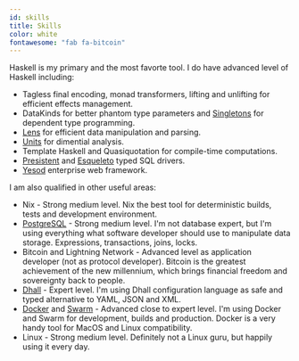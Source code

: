 ```yaml
---
id: skills
title: Skills
color: white
fontawesome: "fab fa-bitcoin"
---
```


<p class="padding-left">Haskell is my primary and the most favorte tool. I do have advanced level of Haskell including:</p>

- Tagless final encoding, monad transformers, lifting and unlifting for efficient effects management.
- DataKinds for better phantom type parameters and [Singletons](https://hackage.haskell.org/package/singletons) for dependent type programming.
- [Lens](https://hackage.haskell.org/package/microlens) for efficient data manipulation and parsing.
- [Units](https://hackage.haskell.org/package/units) for dimential analysis.
- Template Haskell and Quasiquotation for compile-time computations.
- [Presistent](https://hackage.haskell.org/package/persistent) and [Esqueleto](https://hackage.haskell.org/package/esqueleto) typed SQL drivers.
- [Yesod](https://www.yesodweb.com/) enterprise web framework.

<p class="padding-left">I am also qualified in other useful areas:</p>

- Nix - Strong medium level. Nix the best tool for deterministic builds, tests and development environment.
- [PostgreSQL](https://www.postgresql.org/) - Strong medium level. I'm not database expert, but I'm using everything what software developer should use to manipulate data storage. Expressions, transactions, joins, locks.
- Bitcoin and Lightning Network - Advanced level as application developer (not as protocol developer). Bitcoin is the greatest achievement of the new millennium, which brings financial freedom and sovereignty back to people.
- [Dhall](https://dhall-lang.org/) - Expert level. I'm using Dhall configuration language as safe and typed alternative to YAML, JSON and XML.
- [Docker](https://www.docker.com/) and [Swarm](https://docs.docker.com/engine/swarm/) - Advanced close to expert level. I'm using Docker and Swarm for development, builds and production. Docker is a very handy tool for MacOS and Linux compatibility.
- Linux - Strong medium level. Definitely not a Linux guru, but happily using it every day.

